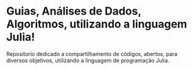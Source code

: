 # Guias, Análises de Dados, Algoritmos, utilizando a linguagem Julia!

<p>Repositorio dedicado a compartilhamento de códigos, abertos, para diversos objetivos, utilizando a linguagem de programação Julia.</p>